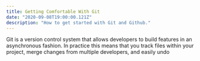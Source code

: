 ```yaml
---
title: Getting Comfortable With Git
date: "2020-09-08T19:00:00.121Z"
description: "How to get started with Git and Github."
---
```


Git is a version control system that allows developers to build features in an asynchronous fashion. In practice this means that you track files within your project, merge changes from multiple developers, and easily undo 